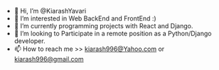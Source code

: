 - 👋 Hi, I’m @KiarashYavari
- 👀 I’m interested in Web BackEnd and FrontEnd :)
- 🌱 I’m currently programming projects with React and Django.
- 💞️ I’m looking to Participate in a remote position as a Python/Django developer.
- 📫 How to reach me >> kiarash996@Yahoo.com or kiarash996@gmail.com

<!---
KiarashYavari/KiarashYavari is a ✨ special ✨ repository because its `README.md` (this file) appears on your GitHub profile.
You can click the Preview link to take a look at your changes.
--->
